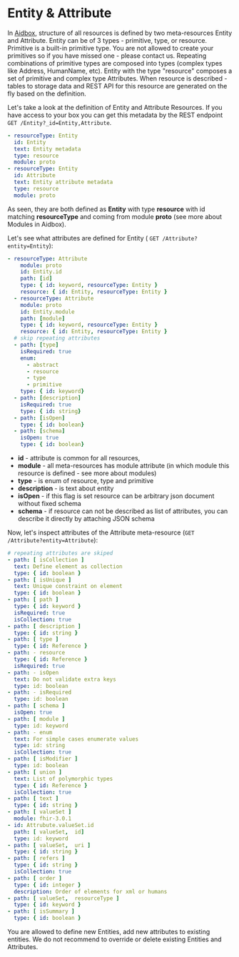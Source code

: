 # Entity & Attribute

In [Aidbox](https://www.health-samurai.io/aidbox), structure of all resources is defined by two meta-resources Entity and Attribute. Entity can be of 3 types - primitive, type, or resource. Primitive is a built-in primitive type. You are not allowed to create your primitives so if you have missed one - please contact us. Repeating combinations of primitive types are composed into types \(complex types like Address, HumanName, etc\). Entity with the type "resource" composes a set of primitive and complex type Attributes. When resource is described - tables to storage data and REST API for this resource are generated on the fly based on the definition. 

Let's take a look at the definition of Entity and Attribute Resources. If you have access to your box you can get this metadata by the REST endpoint `GET /Entity?_id=Entity,Attribute`.

```yaml
- resourceType: Entity
  id: Entity
  text: Entity metadata
  type: resource
  module: proto
- resourceType: Entity
  id: Attribute
  text: Entity attribute metadata
  type: resource
  module: proto
```

As seen, they are both defined as **Entity** with type **resource** with id matching **resourceType** and coming from module **proto** \(see more about Modules in Aidbox\).

Let's see what attributes are defined for Entity \( `GET /Attribute?entity=Entity`\):

```yaml
- resourceType: Attribute
    module: proto
    id: Entity.id
    path: [id]
    type: { id: keyword, resourceType: Entity }
    resource: { id: Entity, resourceType: Entity }
  - resourceType: Attribute
    module: proto
    id: Entity.module
    path: [module]
    type: { id: keyword, resourceType: Entity }
    resource: { id: Entity, resourceType: Entity }
  # skip repeating attributes
  - path: [type]
    isRequired: true
    enum:
      - abstract
      - resource
      - type
      - primitive
    type: { id: keyword}
  - path: [description]
    isRequired: true
    type: { id: string}
  - path: [isOpen]
    type: { id: boolean}
  - path: [schema]
    isOpen: true
    type: { id: boolean}
```

* **id**  - attribute is common for all resources, 
* **module** - all meta-resources has module attribute \(in which module this resource is defined - see more about modules\)
* **type** -  is enum of resource, type and primitive
* **description** - is text about entity
* **isOpen** - if this flag is set resource can be arbitrary json document without fixed schema
* **schema** - if resource can not be described as list of attributes, you can describe it directly by attaching JSON schema

Now, let's inspect attributes of the Attribute meta-resource  \(`GET /Attribute?entity=Attribute`\):

```yaml
# repeating attributes are skiped
- path: [ isCollection ]
  text: Define element as collection
  type: { id: boolean }
- path: [ isUnique ]
  text: Unique constraint on element
  type: { id: boolean }
- path: [ path ]
  type: { id: keyword }
  isRequired: true
  isCollection: true
- path: [ description ]
  type: { id: string }
- path: [ type ]
  type: { id: Reference }
- path: - resource
  type: { id: Reference }
  isRequired: true
- path: - isOpen
  text: Do not validate extra keys
  type: id: boolean
- path: - isRequired
  type: id: boolean
- path: [ schema ]
  isOpen: true
- path: [ module ]
  type: id: keyword
- path: - enum
  text: For simple cases enumerate values
  type: id: string
  isCollection: true
- path: [ isModifier ]
  type: id: boolean
- path: [ union ]
  text: List of polymorphic types
  type: { id: Reference }
  isCollection: true
- path: [ text ]
  type: { id: string }
- path: [ valueSet ]
  module: fhir-3.0.1
- id: Attrubute.valueSet.id
  path: [ valueSet,  id]
  type: id: keyword
- path: [ valueSet,  uri ]
  type: { id: string }
- path: [ refers ]
  type: { id: string }
  isCollection: true
- path: [ order ]
  type: { id: integer }
  description: Order of elements for xml or humans
- path: [ valueSet,  resourceType ]
  type: { id: keyword }
- path: [ isSummary ]
  type: { id: boolean }
```

You are allowed to define new Entities, add new attributes to existing entities. We do not recommend to override or delete existing Entities and Attributes.

